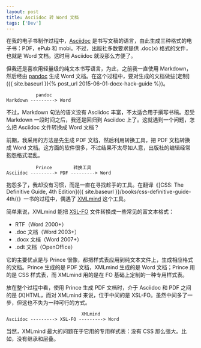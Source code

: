 ```yaml
---
layout: post
title: Asciidoc 转 Word 文档
tags: ['Dev']
---
```


在我的电子书制作过程中，[Asciidoc](http://www.methods.co.nz/asciidoc/) 是书写文稿的语言，由此生成三种格式的电子书：PDF，ePub 和 mobi。不过，出版社多数要求提供 .doc(x) 格式的文件，也就是 Word 文档。这时用 Asciidoc 就没那么方便了。

但我还是喜欢用轻量级的纯文本书写语言，为此，之前我一直使用 Markdown，然后经由 [pandoc](https://pandoc.org) 生成 Word 文档。在这个过程中，要对生成的文档做些[定制]({{ site.baseurl }}{% post_url 2015-06-01-docx-hack-guide %})。

```
           pandoc        
Markdown ---------> Word
```

不过，Markdown 句法的语义没有 Asciidoc 丰富，不太适合用于撰写书稿。忍受 Markdown 一段时间之后，我还是回归到 Asciidoc 上了。这就遇到一个问题，怎么把 Asciidoc 文件转换成 Word 文档？

前期，我采用的方法是先生成 PDF 文档，然后利用转换工具，把 PDF 文档转换成 Word 文档。这方面的软件很多，不过结果不太尽如人意，出版社的编辑经常抱怨格式混乱。

```
           Prince        转换工具
Asciidoc ---------> PDF ---------> Word
```

抱怨多了，我却没有习惯，而是一直在寻找趁手的工具。在翻译《[CSS: The Definitive Guide, 4th Edition]({{ site.baseurl }}/books/css-definitive-guide-4th/)》一书的过程中，偶遇了 [XMLmind](http://www.xmlmind.com/foconverter/) 这个工具。

简单来说，XMLmind 能把 [XSL-FO](https://www.w3.org/TR/2001/REC-xsl-20011015/) 文件转换成一些常见的富文本格式：

- RTF（Word 2000+）
- .doc 文档（Word 2003+）
- .docx 文档（Word 2007+）
- .odt 文档（OpenOffice） 

它的主要优点是与 Prince 很像，都把样式表应用到纯文本文件上，生成相应格式的文档。Prince 生成的是 PDF 文档，XMLmind 生成的是 Word 文档；Prince 用的是 CSS 样式表，而 XMLmind 用的是在 FO 基础上定制的一种专用样式表。

放在整个过程中看，使用 Prince 生成 PDF 文档时，介于 Asciidoc 和 PDF 之间的是 (X)HTML，而对 XMLmind 来说，位于中间的是 XSL-FO。虽然中间多了一步，但这也不失为一种可行的方式。

```
                            XMLmind      
Asciidoc ---------> XSL-FO ---------> Word
```

当然，XMLmind 最大的问题在于它用的专用样式表：没有 CSS 那么强大。比如，没有继承和层叠。
